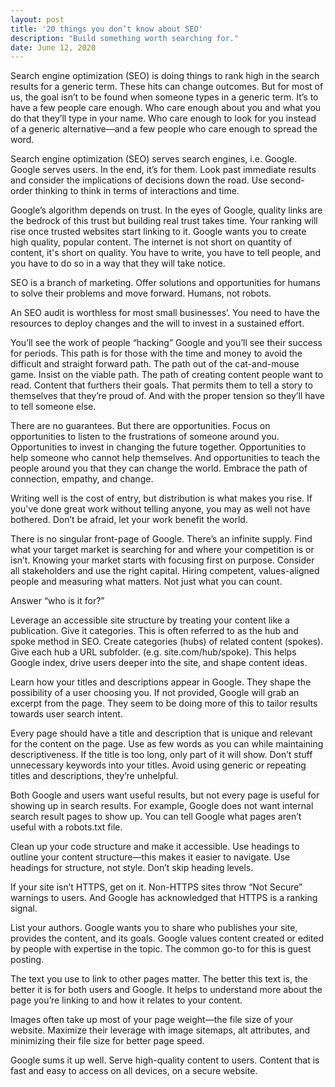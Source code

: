 ```yaml
---
layout: post
title: '20 things you don’t know about SEO'
description: "Build something worth searching for."
date: June 12, 2020
---
```



Search engine optimization (SEO) is doing things to rank high in the search results for a generic term. These hits can change outcomes. But for most of us, the goal isn’t to be found when someone types in a generic term. It’s to have a few people care enough. Who care enough about you and what you do that they’ll type in your name. Who care enough to look for you instead of a generic alternative—and a few people who care enough to spread the word.

Search engine optimization (SEO) serves search engines, i.e. Google. Google serves users. In the end, it’s for them. Look past immediate results and consider the implications of decisions down the road. Use second-order thinking to think in terms of interactions and time.

Google’s algorithm depends on trust. In the eyes of Google, quality links are the bedrock of this trust but building real trust takes time. Your ranking will rise once trusted websites start linking to it. Google wants you to create high quality, popular content. The internet is not short on quantity of content, it's short on quality. You have to write, you have to tell people, and you have to do so in a way that they will take notice. 

SEO is a branch of marketing. Offer solutions and opportunities for humans to solve their problems and move forward. Humans, not robots. 

An SEO audit is worthless for most small businesses’. You need to have the resources to deploy changes and the will to invest in a sustained effort.

You’ll see the work of people “hacking” Google and you’ll see their success for periods. This path is for those with the time and money to avoid the difficult and straight forward path. The path out of the cat-and-mouse game. Insist on the viable path. The path of creating content people want to read. Content that furthers their goals. That permits them to tell a story to themselves that they’re proud of. And with the proper tension so they’ll have to tell someone else.

There are no guarantees. But there are opportunities. Focus on opportunities to listen to the frustrations of someone around you. Opportunities to invest in changing the future together. Opportunities to help someone who cannot help themselves. And opportunities to teach the people around you that they can change the world. Embrace the path of connection, empathy, and change.

Writing well is the cost of entry, but distribution is what makes you rise. If you've done great work without telling anyone, you may as well not have bothered. Don’t be afraid, let your work benefit the world.

There is no singular front-page of Google. There’s an infinite supply. Find what your target market is searching for and where your competition is or isn’t. Knowing your market starts with focusing first on purpose. Consider all stakeholders and use the right capital. Hiring competent, values-aligned people and measuring what matters. Not just what you can count.

Answer “who is it for?”

Leverage an accessible site structure by treating your content like a publication. Give it categories. This is often referred to as the hub and spoke method in SEO. Create categories (hubs) of related content (spokes). Give each hub a URL subfolder. (e.g. site.com/hub/spoke). This helps Google index, drive users deeper into the site, and shape content ideas.

Learn how your titles and descriptions appear in Google. They shape the possibility of a user choosing you. If not provided, Google will grab an excerpt from the page. They seem to be doing more of this to tailor results towards user search intent.

Every page should have a title and description that is unique and relevant for the content on the page. Use as few words as you can while maintaining descriptiveness. If the title is too long, only part of it will show. Don’t stuff unnecessary keywords into your titles. Avoid using generic or repeating titles and descriptions, they’re unhelpful.

Both Google and users want useful results, but not every page is useful for showing up in search results. For example, Google does not want internal search result pages to show up. You can tell Google what pages aren’t useful with a robots.txt file.

Clean up your code structure and make it accessible. Use headings to outline your content structure—this makes it easier to navigate. Use headings for structure, not style. Don’t skip heading levels.

If your site isn’t HTTPS, get on it. Non-HTTPS sites throw “Not Secure” warnings to users. And Google has acknowledged that HTTPS is a ranking signal.

List your authors. Google wants you to share who publishes your site, provides the content, and its goals. Google values content created or edited by people with expertise in the topic. The common go-to for this is guest posting.

The text you use to link to other pages matter. The better this text is, the better it is for both users and Google. It helps to understand more about the page you’re linking to and how it relates to your content.

Images often take up most of your page weight—the file size of your website. Maximize their leverage with image sitemaps, alt attributes, and minimizing their file size for better page speed.

Google sums it up well. Serve high-quality content to users. Content that is fast and easy to access on all devices, on a secure website.